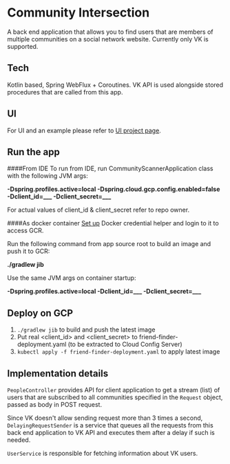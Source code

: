 # Community Intersection
A back end application that allows you to find users that are members of multiple communities on a social network website. Currently only VK is supported.

## Tech
Kotlin based, Spring WebFlux + Coroutines. VK API is used alongside stored procedures that are called from this app.

## UI
For UI and an example please refer to [UI project page](https://github.com/dazzbourgh/community-intersection-ui).

## Run the app
####From IDE
To run from IDE, run CommunityScannerApplication class with the following JVM args:

**-Dspring.profiles.active=local -Dspring.cloud.gcp.config.enabled=false -Dclient_id=___ -Dclient_secret=___**

For actual values of client_id & client_secret refer to repo owner.

####As docker container
[Set up](https://github.com/GoogleContainerTools/jib/blob/master/docs/configure-gcp-credentials.md) Docker credential helper and login to it to access GCR.

Run the following command from app source root to build an image and push it to GCR:

**./gradlew jib**

Use the same JVM args on container startup:

**-Dspring.profiles.active=local -Dclient_id=___ -Dclient_secret=___**

## Deploy on GCP

1. `./gradlew jib` to build and push the latest image
2. Put real <client_id> and <client_secret> to friend-finder-deployment.yaml (to be extracted to Cloud Config Server)
3. `kubectl apply -f friend-finder-deployment.yaml` to apply latest image

## Implementation details

`PeopleController` provides API for client application to get a stream (list) of users that are subscribed to all communities specified in the `Request` object, passed as body in POST request.

Since VK doesn't allow sending request more than 3 times a second, `DelayingRequestSender` is a service that queues all the requests from this back end application to VK API and executes them after a delay if such is needed.

`UserService` is responsible for fetching information about VK users.
